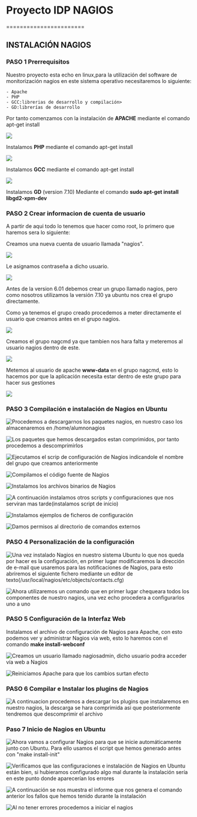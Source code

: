 
# Proyecto IDP NAGIOS #
=======================
## INSTALACIÓN NAGIOS ##

### PASO 1 Prerrequisitos ###
Nuestro proyecto esta echo en linux,para la utilización del software de monitorización nagios en este sistema operativo necesitaremos lo siguiente:

	- Apache
	- PHP
	- GCC:librerias de desarrollo y compilación>
	- GD:librerías de desarrollo

Por tanto comenzamos con la instalación de **APACHE** mediante el comando apt-get install 

![](imagenes/instalacionNAGIOS-1.png)
  
Instalamos **PHP** mediante el comando apt-get install

![](imagenes/instalacionNAGIOS-2.png)

Instalamos **GCC** mediante el comando apt-get install 

![](imagenes/instalacionNAGIOS-3.png)

Instalamos **GD** (version 7.10) Mediante el comando **sudo apt-get install libgd2-xpm-dev**

### PASO 2 Crear informacion de cuenta de usuario ###

A partir de aqui todo lo tenemos que hacer como root, lo primero que haremos sera lo siguiente:

Creamos una nueva cuenta de usuario llamada "nagios".

![](imagenes/instalacionNAGIOS-4.png)

Le asignamos contraseña a dicho usuario.

![](imagenes/instalacionNAGIOS-5.png)

Antes de la version 6.01 debemos crear un grupo llamado nagios, pero como nosotros utilizamos la versión 7.10 ya ubuntu nos crea el grupo directamente.

Como ya tenemos el grupo creado procedemos a meter directamente el usuario que creamos antes en el grupo nagios.

![](imagenes/instalacionNAGIOS-6.png)

Creamos el grupo nagcmd ya que tambien nos hara falta y meteremos al usuario nagios dentro de este.

![](imagenes/instalacionNAGIOS-7.png)

Metemos al usuario de apache **www-data** en el grupo nagcmd, esto lo hacemos por que la aplicación necesita estar dentro de este grupo para hacer sus gestiones

![](imagenes/instalacionNAGIOS-8.png)

### PASO 3 Compilación e instalación de Nagios en Ubuntu ###

![Procedemos a descargarnos los paquetes nagios, en nuestro caso los almacenaremos en /home/alumnonagios](instalacionNAGIOS-9.png)

![Los paquetes que hemos descargados estan comprimidos, por tanto procedemos a descomprimirlos](instalacionNAGIOS-10.png)

![Ejecutamos el scrip de configuración de Nagios indicandole el nombre del grupo que creamos anteriormente](imagenes/instalacionNAGIOS-11.png)

![Compilamos el código fuente de Nagios](imagenes/instalacionNAGIOS-12.png)

![Instalamos los archivos binarios de Nagios](imagenes/instalacionNAGIOS-13.png)

![A continuación instalamos otros scripts y configuraciones que nos serviran mas tarde(instalamos script de inicio)](imagenes/instalacionNAGIOS-14.png)

![Instalamos ejemplos de ficheros de configuración](imagenes/instalacionNAGIOS-15.png)

![Damos permisos al directorio de comandos externos](imagenes/instalacionNAGIOS-16.png)

### PASO 4 Personalización de la configuración ###

![Una vez instalado Nagios en nuestro sistema Ubuntu lo que nos queda por hacer es la configuración, en primer lugar modificaremos la dirección de e-mail que usaremos para las notificaciones de Nagios, para esto abriremos el siguiente fichero mediante un editor de texto(/usr/local/nagios/etc/objects/contacts.cfg)](imagenes/instalacionNAGIOS-17.png)

![Ahora utilizaremos un comando que en primer lugar chequeara todos los componentes de nuestro nagios, una vez echo procedera a configurarlos uno a uno](imagenes/NAGIOS-25.png)

### PASO 5 Configuración de la Interfaz Web ###

Instalamos el archivo de configuración de Nagios para Apache, con esto podemos ver y administrar Nagios via web, esto lo haremos con el comando **make install-webconf**

![Creamos un usuario llamado nagiosadmin, dicho usuario podra acceder vía web a Nagios](imagenes/instalacionNAGIOS-18.png)

![Reiniciamos Apache para que los cambios surtan efecto](imagenes/instalacionNAGIOS-19.png)

### PASO 6 Compilar e Instalar los plugins de Nagios ###

![A continuacion procedemos a descargar los plugins que instalaremos en nuestro nagios, la descarga se hara comprimida asi que posteriormente tendremos que descomprimir el archivo](imagenes/instalacionNAGIOS-24.png)



### Paso 7 Inicio de Nagios en Ubuntu ###

![Ahora vamos a configurar Nagios para que se inicie automáticamente junto con Ubuntu. Para ello usamos el script que hemos generado antes con **"make install-init"**](imagenes/instalacionNAGIOS-20.png)

![Verificamos que las configuraciones e instalación de Nagios en Ubuntu están bien, si hubieramos configurado algo mal durante la instalación sería en este punto donde aparecerían los errores](imagenes/instalacionNAGIOS-21.png)

![A continuación se nos muestra el informe que nos genera el comando anterior los fallos que hemos tenido durante la instalación](imagenes/instalacionNAGIOS-22.png)

![Al no tener errores procedemos a iniciar el nagios](imagenes/instalacionNAGIOS-23.png)

